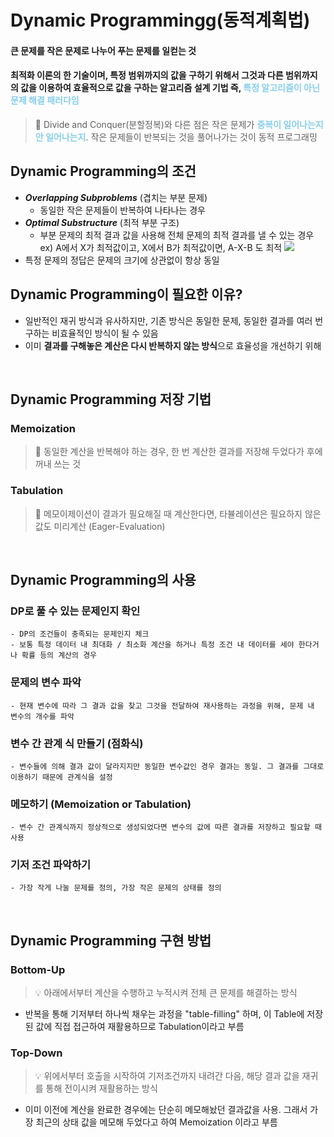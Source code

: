 # Dynamic Programmingg(동적계획법)

#### 큰 문제를 작은 문제로 나누어 푸는 문제를 일컫는 것

#### 최적화 이론의 한 기술이며, 특정 범위까지의 값을 구하기 위해서 그것과 다른 범위까지의 값을 이용하여 효율적으로 값을 구하는 알고리즘 설계 기법 즉, <span style="color: skyblue">**특정 알고리즘이 아닌 문제 해결 패러다임**</span>

> 📌 Divide and Conquer(분할정복)와 다른 점은 작은 문제가 <span style="color: skyblue">**중복이 일어나는지 안 일어나는지**</span>. 작은 문제들이 반복되는 것을 풀어나가는 것이 동적 프로그래밍

## Dynamic Programming의 조건

- **_Overlapping Subproblems_** (겹치는 부분 문제)
  - 동일한 작은 문제들이 반복하여 나타나는 경우
- **_Optimal Substructure_** (최적 부분 구조)
  - 부분 문제의 최적 결과 값을 사용해 전체 문제의 최적 결과를 낼 수 있는 경우 <br>ex) A에서 X가 최적값이고, X에서 B가 최적값이면, A-X-B 도 최적
    <img src="https://github.com/Fun-Fun-Study/CS-Study/assets/73164347/9d582d4d-374e-494d-874d-4dd92b52816a">
- 특정 문제의 정답은 문제의 크기에 상관없이 항상 동일

## Dynamic Programming이 필요한 이유?

- 일반적인 재귀 방식과 유사하지만, 기존 방식은 동일한 문제, 동일한 결과를 여러 번 구하는 비효율적인 방식이 될 수 있음
- 이미 **결과를 구해놓은 계산은 다시 반복하지 않는 방식**으로 효율성을 개선하기 위해

<br>

## Dynamic Programming 저장 기법

### Memoization

> 📌 동일한 계산을 반복해야 하는 경우, 한 번 계산한 결과를 저장해 두었다가 후에 꺼내 쓰는 것

### Tabulation

> 📌 메모이제이션이 결과가 필요해질 때 계산한다면, 타뷸레이션은 필요하지 않은 값도 미리계산 (Eager-Evaluation)

<br>

## Dynamic Programming의 사용

### DP로 풀 수 있는 문제인지 확인

    - DP의 조건들이 충족되는 문제인지 체크
    - 보통 특정 데이터 내 최대화 / 최소화 계산을 하거나 특정 조건 내 데이터를 세야 한다거나 확률 등의 계산의 경우

### 문제의 변수 파악

    - 현재 변수에 따라 그 결과 값을 찾고 그것을 전달하여 재사용하는 과정을 위해, 문제 내 변수의 개수를 파악

### 변수 간 관계 식 만들기 (점화식)

    - 변수들에 의해 결과 값이 달라지지만 동일한 변수값인 경우 결과는 동일. 그 결과를 그대로 이용하기 때문에 관계식을 설정

### 메모하기 (Memoization or Tabulation)

    - 변수 간 관계식까지 정상적으로 생성되었다면 변수의 값에 따른 결과를 저장하고 필요할 때 사용

### 기저 조건 파악하기

    - 가장 작게 나눌 문제를 정의, 가장 작은 문제의 상태를 정의

<br>

## Dynamic Programming 구현 방법

### Bottom-Up

> 💡 아래에서부터 계산을 수행하고 누적시켜 전체 큰 문제를 해결하는 방식

- 반복을 통해 기저부터 하나씩 채우는 과정을 "table-filling" 하며, 이 Table에 저장된 값에 직접 접근하여 재활용하므로 Tabulation이라고 부름

### Top-Down

> 💡 위에서부터 호출을 시작하여 기저조건까지 내려간 다음, 해당 결과 값을 재귀를 통해 전이시켜 재활용하는 방식

- 이미 이전에 계산을 완료한 경우에는 단순히 메모해놨던 결과값을 사용. 그래서 가장 최근의 상태 값을 메모해 두었다고 하여 Memoization 이라고 부름
